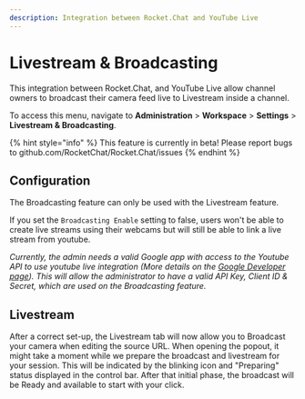 ```yaml
---
description: Integration between Rocket.Chat and YouTube Live
---
```


# Livestream & Broadcasting

This integration between Rocket.Chat, and YouTube Live allow channel owners to broadcast their camera feed live to Livestream inside a channel.

To access this menu, navigate to **Administration** > **Workspace** > **Settings** > **Livestream & Broadcasting**.

{% hint style="info" %}
This feature is currently in beta! Please report bugs to github.com/RocketChat/Rocket.Chat/issues
{% endhint %}

## Configuration

The Broadcasting feature can only be used with the Livestream feature.

If you set the `Broadcasting Enable` setting to false, users won't be able to create live streams using their webcams but will still be able to link a live stream from youtube.

_Currently, the admin needs a valid Google app with access to the Youtube API to use youtube live integration (More details on the_ [_Google Developer page_](https://developers.google.com/youtube/v3/)_). This will allow the administrator to have a valid API Key, Client ID & Secret, which are used on the Broadcasting feature._

## Livestream

After a correct set-up, the Livestream tab will now allow you to Broadcast your camera when editing the source URL. When opening the popout, it might take a moment while we prepare the broadcast and livestream for your session. This will be indicated by the blinking icon and "Preparing" status displayed in the control bar. After that initial phase, the broadcast will be Ready and available to start with your click.
